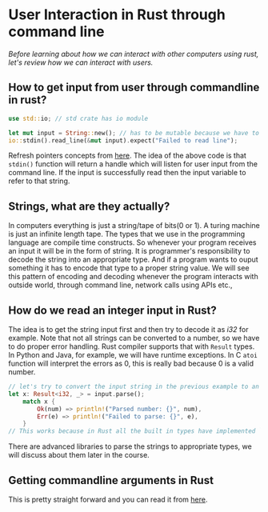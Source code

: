 # User Interaction in Rust through command line

*Before learning about how we can interact with other computers using rust, let's
review how we can interact with users.*

## How to get input from user through commandline in rust?

```rust
use std::io; // std crate has io module

let mut input = String::new(); // has to be mutable because we have to fill this with user input
io::stdin().read_line(&mut input).expect("Failed to read line");
```
Refresh pointers concepts from [here](../module_1/3_intro_to_pointers.md).
The idea of the above code is that ``` stdin() ``` function will return a handle which will listen
for user input from the command line.
If the input is successfully read then the input variable to refer to that string.

## Strings, what are they actually?

In computers everything is just a string/tape of bits(0 or 1). A turing machine is just an infinite
length tape. The types that we use in the programming language are compile time constructs.
So whenever your program receives an input it will be in the form of string.
It is programmer's responsibility to decode the string into an appropriate type.
And if a program wants to ouput something it has to encode that type to a proper string value.
We will see this pattern of encoding and decoding whenever the program interacts with outside world,
through command line, network calls using APIs etc.,

## How do we read an integer input in Rust?

The idea is to get the string input first and then try to decode it as *i32* for example.
Note that not all strings can be converted to a number, so we have to do proper error handling.
Rust compiler supports that with `Result` types. In Python and Java, for example, we will have
runtime exceptions. In C `atoi` function will interpret the errors as 0, this is really bad because
0 is a valid number.

```rust
// let's try to convert the input string in the previous example to an i32
let x: Result<i32, _> = input.parse();
    match x {
        Ok(num) => println!("Parsed number: {}", num),
        Err(e) => println!("Failed to parse: {}", e),
    }
// This works because in Rust all the built in types have implemented `FromStr` trait
```

There are advanced libraries to parse the strings to appropriate types, we will discuss about them
later in the course.

## Getting commandline arguments in Rust

This is pretty straight forward and you can read it from [here](https://doc.rust-lang.org/book/ch12-01-accepting-command-line-arguments.html).
